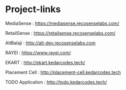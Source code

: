 # Project-links

MediaSense : https://mediasense.recosenselabs.com/

RetailSense : https://retailsense.recosenselabs.com/ 

AltBalaji : http://alt-dev.recosenselabs.com

RAYEI : https://www.rayei.com/

EKART : http://ekart.kedarcodes.tech/

Placement Cell : http://placement-cell.kedarcodes.tech

TODO Application : http://todo.kedarcodes.tech/

